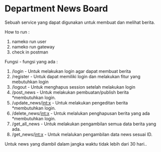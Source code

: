 <h1>Department News Board</h1>

Sebuah service yang dapat digunakan untuk membuat dan melihat berita.

How to run :
1. nameko run user
2. nameko run gateway
3. check in postman

Fungsi - fungsi yang ada :
1. /login - Untuk melakukan login agar dapat membuat berita
2. /register - Untuk dapat memiliki login dan melakukan fitur yang mebutuhkan login
3. /logout - Untuk menghapus session setelah melakukan login
4. /post_news - Untuk melakukan pembuatan/publish berita *membutuhkan login.
5. /update_news/<int:x> - Untuk melakukan pengeditan berita *membutuhkan login.
6. /delete_news/<int:x> - Untuk melalukan penghapusan berita yang ada *membutuhkan login.
7. /get_all_news - Untuk melakukan pengambilan semua data berita yang ada.
8. /get_news/<int:x> - Untuk melalukan pengambilan data news sesuai ID.

Untuk news yang diambil dalam jangka waktu tidak lebih dari 30 hari..
